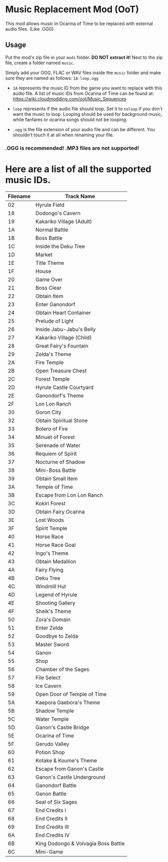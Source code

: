 # Music Replacement Mod (OoT)

This mod allows music in Ocarina of Time to be replaced with external audio files. (Like .OGG)

## Usage

Put the mod's zip file in your `mods` folder. **DO NOT extract it!**
Next to the zip file, create a folder named `music`.

Simply add your OGG, FLAC or WAV files inside the `music` folder and make sure they are named as follows: `1A-loop.ogg`
- `1A` represents the music ID from the game you want to replace with this audio file. A list of music IDs from Ocarina of Time can be found at: https://wiki.cloudmodding.com/oot/Music_Sequences

- `loop` represents if the audio file should loop. Set it to `noloop` if you don't want the music to loop. Looping should be used for background music, while fanfares or ocarina songs should not be looping.

- `.ogg` is the file extension of your audio file and can be different. You shouldn't touch it at all when renaming your file.

### .OGG is recommended! .MP3 files are not supported!

# Here are a list of all the supported music IDs.

Filename | Track Name
------------ | -------------
02 | Hyrule Field
18 | Dodongo's Cavern
19 | Kakariko Village (Adult)
1A | Normal Battle
1B | Boss Battle
1C | Inside the Deku Tree
1D | Market
1E | Title Theme
1F | House
20 | Game Over
21 | Boss Clear
22 | Obtain Item
23 | Enter Ganondorf
24 | Obtain Heart Container
25 | Prelude of Light
26 | Inside Jabu-Jabu's Belly
27 | Kakariko Village (Child)
28 | Great Fairy's Fountain
29 | Zelda's Theme
2A | Fire Temple
2B | Open Treasure Chest
2C | Forest Temple
2D | Hyrule Castle Courtyard
2E | Ganondorf's Theme
2F | Lon Lon Ranch
30 | Goron City
32 | Obtain Spiritual Stone
33 | Bolero of Fire
34 | Minuet of Forest
35 | Serenade of Water
36 | Requiem of Spirit
37 | Nocturne of Shadow
38 | Mini-Boss Battle
39 | Obtain Small Item
3A | Temple of Time
3B | Escape from Lon Lon Ranch
3C | Kokiri Forest
3D | Obtain Fairy Ocarina
3E | Lost Woods
3F | Spirit Temple
40 | Horse Race
41 | Horse Race Goal
42 | Ingo's Theme
43 | Obtain Medallion
4A | Fairy Flying
4B | Deku Tree
4C | Windmill Hut
4D | Legend of Hyrule
4E | Shooting Gallery
4F | Sheik's Theme
50 | Zora's Domain
51 | Enter Zelda
52 | Goodbye to Zelda
53 | Master Sword
54 | Ganon
55 | Shop
56 | Chamber of the Sages
57 | File Select
58 | Ice Cavern
59 | Open Door of Temple of Time
5A | Kaepora Gaebora's Theme
5B | Shadow Temple
5C | Water Temple
5D | Ganon's Castle Bridge
5E | Ocarina of Time
5F | Gerudo Valley
60 | Potion Shop
61 | Kotake & Koume's Theme
62 | Escape from Ganon's Castle
63 | Ganon's Castle Underground
64 | Ganondorf Battle
65 | Ganon Battle
66 | Seal of Six Sages
67 | End Credits I
68 | End Credits II
69 | End Credits III
6A | End Credits IV
6B | King Dodongo & Volvagia Boss Battle
6C | Mini-Game
